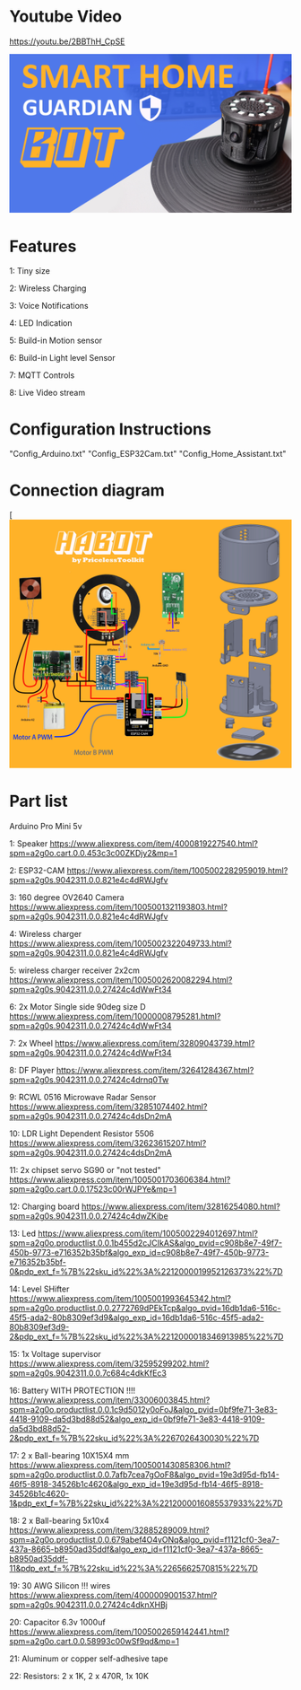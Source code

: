 # Youtube Video

https://youtu.be/2BBThH_CpSE

[![habot](https://github.com/PricelessToolkit/Smart-Home-Security-Guardian-Bot/blob/main/Images/Thumbinal_HABot.jpg)](https://youtu.be/2BBThH_CpSE)




# Features

1: Tiny size

2: Wireless Charging

3: Voice Notifications

4: LED Indication

5: Build-in Motion sensor

6: Build-in Light level Sensor

7: MQTT Controls

8: Live Video stream



# Configuration Instructions
"Config_Arduino.txt" "Config_ESP32Cam.txt" "Config_Home_Assistant.txt"











# Connection diagram

[![Connectiondiagram](https://github.com/PricelessToolkit/Smart-Home-Security-Guardian-Bot/blob/main/Images/schemeFull.jpg)










# Part list

Arduino Pro Mini 5v

1: Speaker https://www.aliexpress.com/item/4000819227540.html?spm=a2g0o.cart.0.0.453c3c00ZKDjy2&mp=1

2: ESP32-CAM https://www.aliexpress.com/item/1005002282959019.html?spm=a2g0s.9042311.0.0.821e4c4dRWJgfv

3: 160 degree OV2640 Camera https://www.aliexpress.com/item/1005001321193803.html?spm=a2g0s.9042311.0.0.821e4c4dRWJgfv

4: Wireless charger https://www.aliexpress.com/item/1005002322049733.html?spm=a2g0s.9042311.0.0.821e4c4dRWJgfv

5: wireless charger receiver 2x2cm https://www.aliexpress.com/item/1005002620082294.html?spm=a2g0s.9042311.0.0.27424c4dWwFt34

6: 2x Motor Single side 90deg size D https://www.aliexpress.com/item/10000008795281.html?spm=a2g0s.9042311.0.0.27424c4dWwFt34

7: 2x Wheel https://www.aliexpress.com/item/32809043739.html?spm=a2g0s.9042311.0.0.27424c4dWwFt34

8: DF Player https://www.aliexpress.com/item/32641284367.html?spm=a2g0s.9042311.0.0.27424c4drnq0Tw

9: RCWL 0516 Microwave Radar Sensor https://www.aliexpress.com/item/32851074402.html?spm=a2g0s.9042311.0.0.27424c4dsDn2mA

10: LDR Light Dependent Resistor 5506 https://www.aliexpress.com/item/32623615207.html?spm=a2g0s.9042311.0.0.27424c4dsDn2mA

11: 2x chipset servo SG90 or "not tested" https://www.aliexpress.com/item/1005001703606384.html?spm=a2g0o.cart.0.0.17523c00rWJPYe&mp=1

12: Charging board https://www.aliexpress.com/item/32816254080.html?spm=a2g0s.9042311.0.0.27424c4dwZKibe

13: Led https://www.aliexpress.com/item/1005002294012697.html?spm=a2g0o.productlist.0.0.1b455d2cJCIkAS&algo_pvid=c908b8e7-49f7-450b-9773-e716352b35bf&algo_exp_id=c908b8e7-49f7-450b-9773-e716352b35bf-0&pdp_ext_f=%7B%22sku_id%22%3A%2212000019952126373%22%7D

14: Level SHifter https://www.aliexpress.com/item/1005001993645342.html?spm=a2g0o.productlist.0.0.2772769dPEkTcp&algo_pvid=16db1da6-516c-45f5-ada2-80b8309ef3d9&algo_exp_id=16db1da6-516c-45f5-ada2-80b8309ef3d9-2&pdp_ext_f=%7B%22sku_id%22%3A%2212000018346913985%22%7D

15: 1x Voltage supervisor https://www.aliexpress.com/item/32595299202.html?spm=a2g0s.9042311.0.0.7c684c4dkKfEc3


16: Battery WITH PROTECTION !!!! https://www.aliexpress.com/item/33006003845.html?spm=a2g0o.productlist.0.0.1c9d5012y0oFoJ&algo_pvid=0bf9fe71-3e83-4418-9109-da5d3bd88d52&algo_exp_id=0bf9fe71-3e83-4418-9109-da5d3bd88d52-2&pdp_ext_f=%7B%22sku_id%22%3A%2267026430030%22%7D

17: 2 x Ball-bearing 10X15X4 mm https://www.aliexpress.com/item/1005001430858306.html?spm=a2g0o.productlist.0.0.7afb7cea7gOoF8&algo_pvid=19e3d95d-fb14-46f5-8918-34526b1c4620&algo_exp_id=19e3d95d-fb14-46f5-8918-34526b1c4620-1&pdp_ext_f=%7B%22sku_id%22%3A%2212000016085537933%22%7D

18: 2 x Ball-bearing 5x10x4 https://www.aliexpress.com/item/32885289009.html?spm=a2g0o.productlist.0.0.679abef4O4yONq&algo_pvid=f1121cf0-3ea7-437a-8665-b8950ad35ddf&algo_exp_id=f1121cf0-3ea7-437a-8665-b8950ad35ddf-11&pdp_ext_f=%7B%22sku_id%22%3A%2265662570815%22%7D

19: 30 AWG Silicon !!! wires https://www.aliexpress.com/item/4000009001537.html?spm=a2g0s.9042311.0.0.27424c4dknXHBj

20: Capacitor 6.3v 1000uf https://www.aliexpress.com/item/1005002659142441.html?spm=a2g0o.cart.0.0.58993c00wSf9qd&mp=1

21: Aluminum or copper self-adhesive tape

22: Resistors: 2 x 1K, 2 x 470R, 1x 10K
